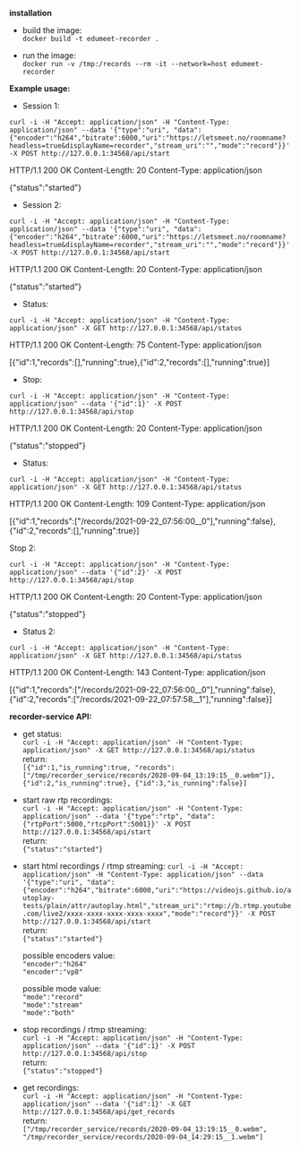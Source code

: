 **installation**

- build the image:  
`docker build -t edumeet-recorder .`

- run the image:  
`docker run -v /tmp:/records --rm -it --network=host edumeet-recorder`

**Example usage:**

- Session 1:

`curl -i -H "Accept: application/json" -H "Content-Type: application/json" --data '{"type":"uri", "data":{"encoder":"h264","bitrate":6000,"uri":"https://letsmeet.no/roomname?headless=true&displayName=recorder","stream_uri":"","mode":"record"}}' -X POST http://127.0.0.1:34568/api/start`

HTTP/1.1 200 OK
Content-Length: 20
Content-Type: application/json

{"status":"started"}

- Session 2:

`curl -i -H "Accept: application/json" -H "Content-Type: application/json" --data '{"type":"uri", "data":{"encoder":"h264","bitrate":6000,"uri":"https://letsmeet.no/roomname?headless=true&displayName=recorder","stream_uri":"","mode":"record"}}' -X POST http://127.0.0.1:34568/api/start`  

HTTP/1.1 200 OK
Content-Length: 20
Content-Type: application/json

{"status":"started"}

- Status:

`curl -i -H "Accept: application/json" -H "Content-Type: application/json" -X GET http://127.0.0.1:34568/api/status`  

HTTP/1.1 200 OK
Content-Length: 75
Content-Type: application/json

[{"id":1,"records":[],"running":true},{"id":2,"records":[],"running":true}]

- Stop:

`curl -i -H "Accept: application/json" -H "Content-Type: application/json" --data '{"id":1}' -X POST http://127.0.0.1:34568/api/stop`  

HTTP/1.1 200 OK
Content-Length: 20
Content-Type: application/json

{"status":"stopped"}

- Status:

`curl -i -H "Accept: application/json" -H "Content-Type: application/json" -X GET http://127.0.0.1:34568/api/status`  

HTTP/1.1 200 OK
Content-Length: 109
Content-Type: application/json

[{"id":1,"records":["/records/2021-09-22_07:56:00__0"],"running":false},{"id":2,"records":[],"running":true}]

Stop 2:

`curl -i -H "Accept: application/json" -H "Content-Type: application/json" --data '{"id":2}' -X POST http://127.0.0.1:34568/api/stop`  

HTTP/1.1 200 OK
Content-Length: 20
Content-Type: application/json

{"status":"stopped"}

- Status 2:

`curl -i -H "Accept: application/json" -H "Content-Type: application/json" -X GET http://127.0.0.1:34568/api/status`  

HTTP/1.1 200 OK
Content-Length: 143
Content-Type: application/json

[{"id":1,"records":["/records/2021-09-22_07:56:00__0"],"running":false},{"id":2,"records":["/records/2021-09-22_07:57:58__1"],"running":false}]

**recorder-service API:**

- get status:  
`curl -i -H "Accept: application/json" -H "Content-Type: application/json" -X GET http://127.0.0.1:34568/api/status`  
return:  
`[{"id":1,"is_running":true, "records":["/tmp/recorder_service/records/2020-09-04_13:19:15__0.webm"]}, {"id":2,"is_running":true}, {"id":3,"is_running":false}]`


- start raw rtp recordings:  
`curl -i -H "Accept: application/json" -H "Content-Type: application/json" --data '{"type":"rtp", "data":{"rtpPort":5000,"rtcpPort":5001}}' -X POST http://127.0.0.1:34568/api/start`  
return:  
`{"status":"started"}`

- start html recordings / rtmp streaming:
`curl -i -H "Accept: application/json" -H "Content-Type: application/json" --data '{"type":"uri", "data":{"encoder":"h264","bitrate":6000,"uri":"https://videojs.github.io/autoplay-tests/plain/attr/autoplay.html","stream_uri":"rtmp://b.rtmp.youtube.com/live2/xxxx-xxxx-xxxx-xxxx-xxxx","mode":"record"}}' -X POST http://127.0.0.1:34568/api/start`  
return:  
`{"status":"started"}`  


  possible encoders value:  
  `"encoder":"h264"`  
  `"encoder":"vp8"`  

  
  possible mode value:  
  `"mode":"record"`  
  `"mode":"stream"`  
  `"mode":"both"`  
  

- stop recordings / rtmp streaming:  
`curl -i -H "Accept: application/json" -H "Content-Type: application/json" --data '{"id":1}' -X POST http://127.0.0.1:34568/api/stop`  
return:  
`{"status":"stopped"}`


- get recordings:  
`curl -i -H "Accept: application/json" -H "Content-Type: application/json" --data '{"id":1}' -X GET http://127.0.0.1:34568/api/get_records`  
return:  
`["/tmp/recorder_service/records/2020-09-04_13:19:15__0.webm", "/tmp/recorder_service/records/2020-09-04_14:29:15__1.webm"]`

